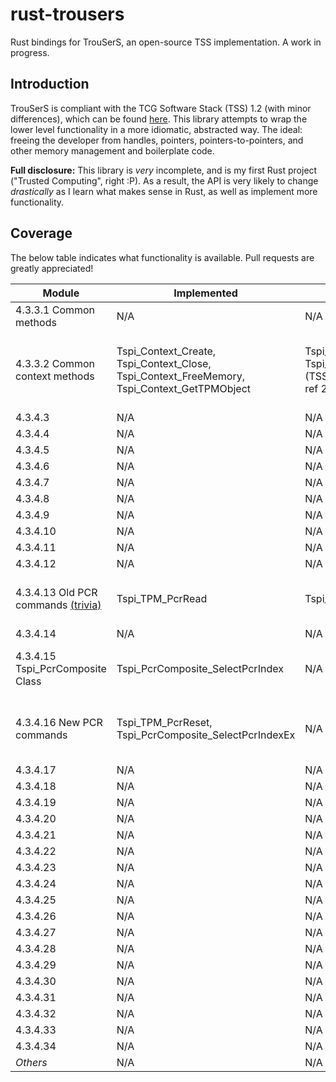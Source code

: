 # rust-trousers

Rust bindings for TrouSerS, an open-source TSS implementation.
A work in progress.

## Introduction

TrouSerS is compliant with the TCG Software Stack (TSS) 1.2 (with minor
differences), which can be found [here](https://www.trustedcomputinggroup.org/resources/tcg_software_stack_tss_specification).
This library attempts to wrap the lower level functionality in a more idiomatic,
abstracted way. The ideal: freeing the developer from handles, pointers,
pointers-to-pointers, and other memory management and boilerplate code.

**Full disclosure:** This library is *very* incomplete, and is my first Rust
project ("Trusted Computing", right :P). As a result, the API is very likely to
change *drastically* as I learn what makes sense in Rust, as well as implement
more functionality.

## Coverage

The below table indicates what functionality is available. Pull requests are
greatly appreciated!

Module | Implemented | Partial | Missing
-------|-------------|---------|--------
4.3.3.1 Common methods | N/A | N/A | All
4.3.3.2 Common context methods | Tspi_Context_Create, Tspi_Context_Close, Tspi_Context_FreeMemory, Tspi_Context_GetTPMObject | Tspi_Context_Connect, Tspi_Context_CreateObject (TSS_OBJECT_TYPE_PCRS, ref 2.3.2.1) | Tspi_SetAttribUint32, Tspi_GetAttribUint32, Tspi_SetAttribData, Tspi_GetAttribData, Tspi_Context_GetDefaultPolicy, Tspi_Context_CloseObject, Tspi_Context_GetCapability
4.3.4.3 | N/A | N/A | All
4.3.4.4 | N/A | N/A | All
4.3.4.5 | N/A | N/A | All
4.3.4.6 | N/A | N/A | All
4.3.4.7 | N/A | N/A | All
4.3.4.8 | N/A | N/A | All
4.3.4.9 | N/A | N/A | All
4.3.4.10 | N/A | N/A | All
4.3.4.11 | N/A | N/A | All
4.3.4.12 | N/A | N/A | All
4.3.4.13 Old PCR commands [(trivia)][1] | Tspi_TPM_PcrRead | Tspi_TPM_PcrExtend | Tspi_TPM_GetEvent, Tspi_TPM_GetEvents, Tspi_TPM_GetEventLog, Tspi_TPM_Quote
4.3.4.14 | N/A | N/A | All
4.3.4.15 Tspi_PcrComposite Class | Tspi_PcrComposite_SelectPcrIndex | N/A | Tspi_SetAttribUint32, Tspi_GetAttribUint32, Tspi_PcrComposite_SetPcrValue, Tspi_PcrComposite_GetPcrValue
4.3.4.16 New PCR commands | Tspi_TPM_PcrReset, Tspi_PcrComposite_SelectPcrIndexEx | N/A | Tspi_Data_Seal, Tspi_Data_SealX, Tspi_TPM_Quote2, Tspi_PcrComposite_SetPcrLocality, Tspi_PcrComposite_GetPcrLocality, Tspi_PcrComposite_GetCompositeHash
4.3.4.17 | N/A | N/A | All
4.3.4.18 | N/A | N/A | All
4.3.4.19 | N/A | N/A | All
4.3.4.20 | N/A | N/A | All
4.3.4.21 | N/A | N/A | All
4.3.4.22 | N/A | N/A | All
4.3.4.23 | N/A | N/A | All
4.3.4.24 | N/A | N/A | All
4.3.4.25 | N/A | N/A | All
4.3.4.26 | N/A | N/A | All
4.3.4.27 | N/A | N/A | All
4.3.4.28 | N/A | N/A | All
4.3.4.29 | N/A | N/A | All
4.3.4.30 | N/A | N/A | All
4.3.4.31 | N/A | N/A | All
4.3.4.32 | N/A | N/A | All
4.3.4.33 | N/A | N/A | All
4.3.4.34 | N/A | N/A | All
*Others* | N/A | N/A | All

[1]: http://sourceforge.net/p/trousers/mailman/message/18846127/
